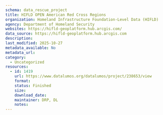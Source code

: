 ```yaml
---
schema: data_rescue_project 
title: HIFLD OPEN American Red Cross Regions
organization: Homeland Infrastructure Foundation-Level Data (HIFLD)
agency: Department of Homeland Security
websites: https://hifld-geoplatform.hub.arcgis.com/
data_source: https://hifld-geoplatform.hub.arcgis.com
description: 
last_modified: 2025-10-27
metadata_available: No
metadata_url: 
category:
  - Uncategorized 
resources:
  - id: 1419
    url: https://www.datalumos.org/datalumos/project/238653/view
    format: 
    status: Finished
    size: 
    download_date: 
    maintainer: DRP, DL
    notes: 
---
```

